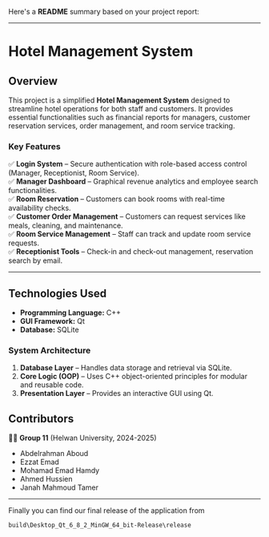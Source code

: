 Here's a **README** summary based on your project report:

---

# **Hotel Management System**

## **Overview**
This project is a simplified **Hotel Management System** designed to streamline hotel operations for both staff and customers. It provides essential functionalities such as financial reports for managers, customer reservation services, order management, and room service tracking.  

### **Key Features**
✅ **Login System** – Secure authentication with role-based access control (Manager, Receptionist, Room Service).  
✅ **Manager Dashboard** – Graphical revenue analytics and employee search functionalities.  
✅ **Room Reservation** – Customers can book rooms with real-time availability checks.  
✅ **Customer Order Management** – Customers can request services like meals, cleaning, and maintenance.  
✅ **Room Service Management** – Staff can track and update room service requests.  
✅ **Receptionist Tools** – Check-in and check-out management, reservation search by email.  

---

## **Technologies Used**
- **Programming Language:** C++  
- **GUI Framework:** Qt  
- **Database:** SQLite  

### **System Architecture**
1. **Database Layer** – Handles data storage and retrieval via SQLite.  
2. **Core Logic (OOP)** – Uses C++ object-oriented principles for modular and reusable code.  
3. **Presentation Layer** – Provides an interactive GUI using Qt.  

## **Contributors**
👨‍💻 **Group 11** (Helwan University, 2024-2025)  
- Abdelrahman Aboud  
- Ezzat Emad  
- Mohamad Emad Hamdy
- Ahmed Hussien 
- Janah Mahmoud Tamer
---
Finally you can find our final release of the application from 
``` sh
build\Desktop_Qt_6_8_2_MinGW_64_bit-Release\release
```
